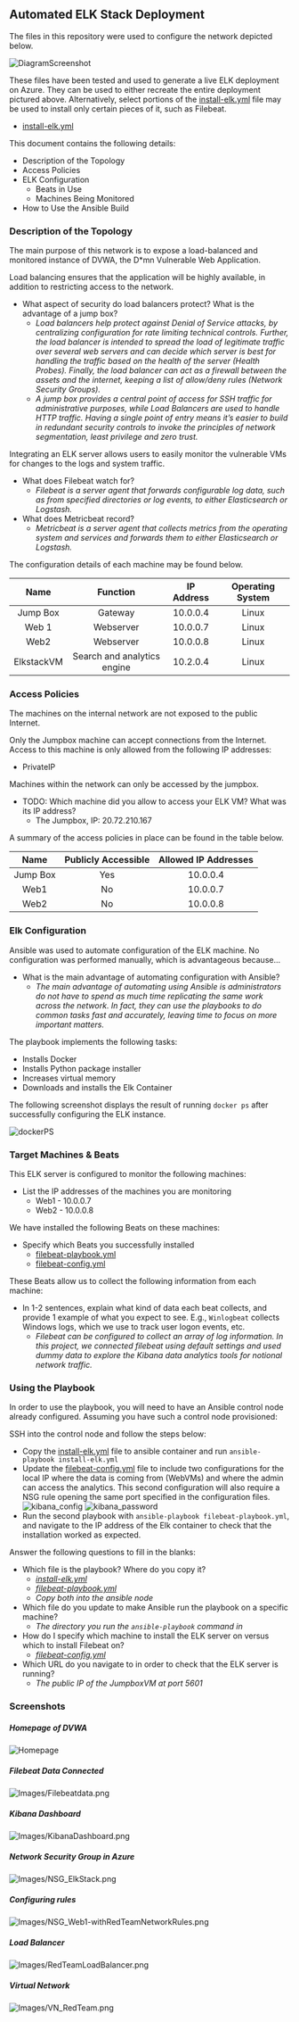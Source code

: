 ## Automated ELK Stack Deployment

The files in this repository were used to configure the network depicted below.

![DiagramScreenshot](Images/DiagramScreenshot.png)

These files have been tested and used to generate a live ELK deployment on Azure. They can be used to either recreate the entire deployment pictured above. Alternatively, select portions of the [install-elk.yml](install-elk.yml) file may be used to install only certain pieces of it, such as Filebeat.

  - [install-elk.yml](install-elk.yml)

This document contains the following details:
- Description of the Topology
- Access Policies
- ELK Configuration
  - Beats in Use
  - Machines Being Monitored
- How to Use the Ansible Build


### Description of the Topology

The main purpose of this network is to expose a load-balanced and monitored instance of DVWA, the D*mn Vulnerable Web Application.

Load balancing ensures that the application will be highly available, in addition to restricting access to the network.
- What aspect of security do load balancers protect? What is the advantage of a jump box?
  - *Load balancers help protect against Denial of Service attacks, by centralizing configuration for rate limiting technical controls. Further, the load balancer is intended to spread the load of legitimate traffic over several web servers and can decide which server is best for handling the traffic based on the health of the server (Health Probes). Finally, the load balancer can act as a firewall between the assets and the internet, keeping a list of allow/deny rules (Network Security Groups).*
  - *A jump box provides a central point of access for SSH traffic for administrative purposes, while Load Balancers are used to handle HTTP traffic. Having a single point of entry means it’s easier to build in redundant security controls to invoke the principles of network segmentation, least privilege and zero trust.*


Integrating an ELK server allows users to easily monitor the vulnerable VMs for changes to the logs and system traffic.
- What does Filebeat watch for?
  - *Filebeat is a server agent that forwards configurable log data, such as from specified directories or log events, to either Elasticsearch or Logstash.* 
- What does Metricbeat record?
  - *Metricbeat is a server agent that collects metrics from the operating system and services and forwards them to either Elasticsearch or Logstash.*

The configuration details of each machine may be found below.

|    Name    |           Function          | IP Address | Operating System |
|:----------:|:---------------------------:|:----------:|:----------------:|
| Jump Box   | Gateway                     | 10.0.0.4   | Linux            |
| Web 1      | Webserver                   | 10.0.0.7   | Linux            |
| Web2       | Webserver                   | 10.0.0.8   | Linux            |
| ElkstackVM | Search and analytics engine | 10.2.0.4   | Linux            |

### Access Policies

The machines on the internal network are not exposed to the public Internet. 

Only the Jumpbox machine can accept connections from the Internet. Access to this machine is only allowed from the following IP addresses:
- PrivateIP

Machines within the network can only be accessed by the jumpbox.
- TODO: Which machine did you allow to access your ELK VM? What was its IP address?
  - The Jumpbox, IP: 20.72.210.167

A summary of the access policies in place can be found in the table below.

|   Name   | Publicly Accessible | Allowed IP Addresses |
|:--------:|:-------------------:|:--------------------:|
| Jump Box | Yes                 | 10.0.0.4             |
| Web1     | No                  | 10.0.0.7             |
| Web2     | No                  | 10.0.0.8             |

### Elk Configuration

Ansible was used to automate configuration of the ELK machine. No configuration was performed manually, which is advantageous because...
- What is the main advantage of automating configuration with Ansible?
  - *The main advantage of automating using Ansible is administrators do not have to spend as much time replicating the same work across the network. In fact, they can use the playbooks to do common tasks fast and accurately, leaving time to focus on more important matters.* 

The playbook implements the following tasks:
  - Installs Docker
  - Installs Python package installer
  - Increases virtual memory 
  - Downloads and installs the Elk Container

The following screenshot displays the result of running `docker ps` after successfully configuring the ELK instance.

![dockerPS](Images/readme-docker_ps.png)

### Target Machines & Beats
This ELK server is configured to monitor the following machines:
- List the IP addresses of the machines you are monitoring
  - Web1 - 10.0.0.7
  - Web2 - 10.0.0.8

We have installed the following Beats on these machines:
- Specify which Beats you successfully installed
  - [filebeat-playbook.yml](filebeat-playbook.yml)
  - [filebeat-config.yml](filebeat-config.yml)

These Beats allow us to collect the following information from each machine:
- In 1-2 sentences, explain what kind of data each beat collects, and provide 1 example of what you expect to see. E.g., `Winlogbeat` collects Windows logs, which we use to track user logon events, etc.
  - *Filebeat can be configured to collect an array of log information. In this project, we connected filebeat using default settings and used dummy data to explore the Kibana data analytics tools for notional network traffic.*

### Using the Playbook
In order to use the playbook, you will need to have an Ansible control node already configured. Assuming you have such a control node provisioned: 

SSH into the control node and follow the steps below:
- Copy the [install-elk.yml](install-elk.yml) file to ansible container and run `ansible-playbook install-elk.yml`
- Update the [filebeat-config.yml](filebeat-config.yml) file to include two configurations for the local IP where the data is coming from (WebVMs) and where the admin can access the analytics. This second configuration will also require a NSG rule opening the same port specified in the configuration files. 
  ![kibana_config](Images/kibana_config.png)
  ![kibana_password](Images/kibana_password.png)
- Run the second playbook with `ansible-playbook filebeat-playbook.yml`, and navigate to the IP address of the Elk container to check that the installation worked as expected.

Answer the following questions to fill in the blanks:
- Which file is the playbook? Where do you copy it?
  - *[install-elk.yml](install-elk.yml)*
  - *[filebeat-playbook.yml](filebeat-playbook.yml)*
  - *Copy both into the ansible node*
- Which file do you update to make Ansible run the playbook on a specific machine?
  - *The directory you run the `ansible-playbook` command in* 
- How do I specify which machine to install the ELK server on versus which to install Filebeat on?
  - *[filebeat-config.yml](filebeat-config.yml)*
- Which URL do you navigate to in order to check that the ELK server is running?
  - *The public IP of the JumpboxVM at port 5601*

### Screenshots
##### Homepage of DVWA
![Homepage](Images/DVWAhomepage.png)
##### Filebeat Data Connected
![Images/Filebeatdata.png](Images/Filebeatdata.png)
##### Kibana Dashboard
![Images/KibanaDashboard.png](Images/KibanaDashboard.png)
##### Network Security Group in Azure
![Images/NSG_ElkStack.png](Images/NSG_ElkStack.png)
##### Configuring rules 
![Images/NSG_Web1-withRedTeamNetworkRules.png](Images/NSG_Web1-withRedTeamNetworkRules.png)
##### Load Balancer
![Images/RedTeamLoadBalancer.png](Images/RedTeamLoadBalancer.png)
##### Virtual Network
![Images/VN_RedTeam.png](Images/VN_RedTeam.png)
